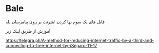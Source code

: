 # Bale
فایل های یک سوم بها کردن اینترنت بر روی پیامرسان بله

آموزش از طریق لینک زیر


https://telegra.ph/A-method-for-reducing-internet-traffic-by-a-third-and-connecting-to-free-internet-by-iSegaro-11-17
